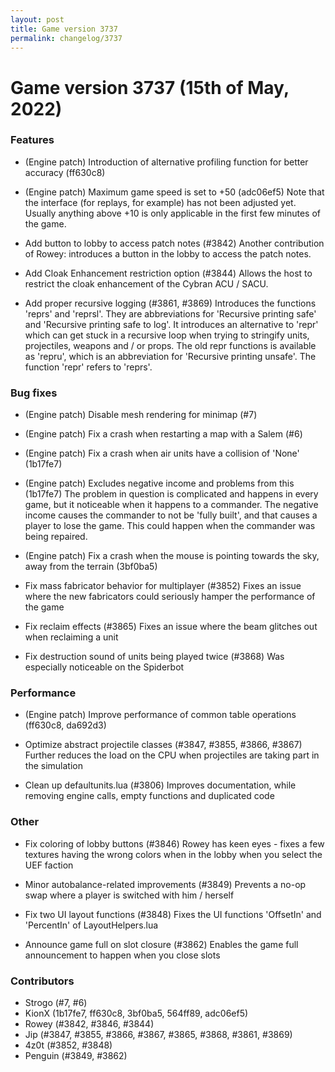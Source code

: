```yaml
---
layout: post
title: Game version 3737
permalink: changelog/3737
---
```


# Game version 3737 (15th of May, 2022)

### Features

- (Engine patch) Introduction of alternative profiling function for better accuracy (ff630c8)

- (Engine patch) Maximum game speed is set to +50 (adc06ef5)
  Note that the interface (for replays, for example) has not been adjusted yet. Usually anything
  above +10 is only applicable in the first few minutes of the game.

- Add button to lobby to access patch notes (#3842)
  Another contribution of Rowey: introduces a button in the lobby to access the patch notes.

- Add Cloak Enhancement restriction option (#3844)
  Allows the host to restrict the cloak enhancement of the Cybran ACU / SACU.

- Add proper recursive logging (#3861, #3869)
  Introduces the functions 'reprs' and 'reprsl'. They are abbreviations for 'Recursive printing safe' and
  'Recursive printing safe to log'. It introduces an alternative to 'repr' which can get stuck in a recursive
  loop when trying to stringify units, projectiles, weapons and / or props. The old repr functions is available
  as 'repru', which is an abbreviation for 'Recursive printing unsafe'. The function 'repr' refers to 'reprs'.

### Bug fixes

- (Engine patch) Disable mesh rendering for minimap (#7)

- (Engine patch) Fix a crash when restarting a map with a Salem (#6)

- (Engine patch) Fix a crash when air units have a collision of 'None' (1b17fe7)

- (Engine patch) Excludes negative income and problems from this (1b17fe7)
  The problem in question is complicated and happens in every game, but it noticeable when it
  happens to a commander. The negative income causes the commander to not be 'fully built', and that causes
  a player to lose the game. This could happen when the commander was being repaired.

- (Engine patch) Fix a crash when the mouse is pointing towards the sky, away from the terrain (3bf0ba5)

- Fix mass fabricator behavior for multiplayer (#3852)
  Fixes an issue where the new fabricators could seriously hamper the performance of the game

- Fix reclaim effects (#3865)
  Fixes an issue where the beam glitches out when reclaiming a unit

- Fix destruction sound of units being played twice (#3868)
  Was especially noticeable on the Spiderbot

### Performance

- (Engine patch) Improve performance of common table operations (ff630c8, da692d3)

- Optimize abstract projectile classes (#3847, #3855, #3866, #3867)
  Further reduces the load on the CPU when projectiles are taking part in the simulation

- Clean up defaultunits.lua (#3806)
  Improves documentation, while removing engine calls, empty functions and duplicated code

### Other

- Fix coloring of lobby buttons (#3846)
  Rowey has keen eyes - fixes a few textures having the wrong colors when in the lobby when
  you select the UEF faction

- Minor autobalance-related improvements (#3849)
  Prevents a no-op swap where a player is switched with him / herself

- Fix two UI layout functions (#3848)
  Fixes the UI functions 'OffsetIn' and 'PercentIn' of LayoutHelpers.lua

- Announce game full on slot closure (#3862)
  Enables the game full announcement to happen when you close slots

### Contributors

- Strogo (#7, #6)
- KionX (1b17fe7, ff630c8, 3bf0ba5, 564ff89, adc06ef5)
- Rowey (#3842, #3846, #3844)
- Jip (#3847, #3855, #3866, #3867, #3865,
  #3868, #3861, #3869)
- 4z0t (#3852, #3848)
- Penguin (#3849, #3862)
